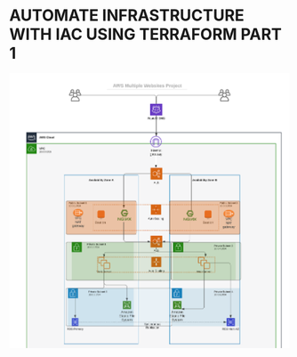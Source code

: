 # AUTOMATE INFRASTRUCTURE WITH IAC USING TERRAFORM PART 1

![](images/project16/project-architecture.png)